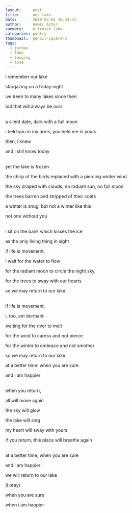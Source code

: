```yaml
---
layout:     post
title:      our lake
date:       2019-03-01 18:34:34
author:     Aamir Azhar
summary:    A frozen lake.
categories: poetry
thumbnail:  pencil-square-o
tags:
  - jordan
  - lake
  - longing
  - love
---
```

i remember our lake

stargazing on a friday night

ive been to many lakes since then

but that will always be ours

<br>
a silent date, dark with a full moon

i held you in my arms, you held me in yours

then, i knew

and i still know today

<br>
yet the lake is frozen

the chirp of the birds replaced with a piercing winter wind

the sky draped with clouds; no radiant sun, no full moon

the trees barren and stripped of their coats

a winter is snug, but not a winter like this

not one without you

<br>
i sit on the bank which kisses the ice

as the only living thing in sight

if life is movement,

i wait for the water to flow

for the radiant moon to circle the night sky,

for the trees to sway with our hearts

so we may return to our lake

<br>
if life is movement,

i, too, am dormant

waiting for the river to melt

for the wind to caress and not pierce

for the winter to embrace and not smother

so we may return to our lake

at a better time: when you are sure

and i am happier

<br>
when you return,

all will move again

the sky will glow

the lake will sing

my heart will sway with yours

if you return, this place will breathe again

<br>
at a better time, when you are sure

and i am happier

we will return to our lake

(i pray)

when you are sure

when i am happier
